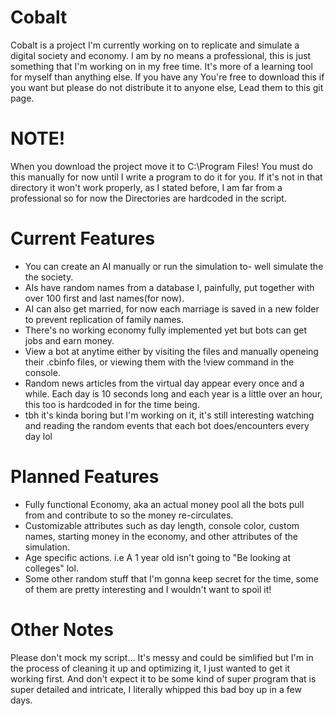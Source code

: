 # Cobalt
Cobalt is a project I'm currently working on to replicate and simulate a digital society and economy. 
I am by no means a professional, this is just something that I'm working on in my free time. It's more of a learning tool for myself than anything else.
If you have any 
You're free to download this if you want but please do not distribute it to anyone else, Lead them to this git page.

# NOTE!
When you download the project move it to C:\Program Files! You must do this manually for now until I write a program to do it for you.
If it's not in that directory it won't work properly, as I stated before, I am far from a professional so for now the Directories are hardcoded in the script.

# Current Features

- You can create an AI manually or run the simulation to- well simulate the the society.
- AIs have random names from a database I, painfully, put together with over 100 first and last names(for now).
- AI can also get married, for now each marriage is saved in a new folder to prevent replication of family names.
- There's no working economy fully implemented yet but bots can get jobs and earn money.
- View a bot at anytime either by visiting the files and manually openeing their .cbinfo files, or viewing them with the !view command in the console.
- Random news articles from the virtual day appear every once and a while. Each day is 10 seconds long and each year is a little over an hour, this too is hardcoded in for the time being.
- tbh it's kinda boring but I'm working on it, it's still interesting watching and reading the random events that each bot does/encounters every day lol

# Planned Features

- Fully functional Economy, aka an actual money pool all the bots pull from and contribute to so the money re-circulates.
- Customizable attributes such as day length, console color, custom names, starting money in the economy, and other attributes of the simulation.
- Age specific actions. i.e A 1 year old isn't going to "Be looking at colleges" lol.
- Some other random stuff that I'm gonna keep secret for the time, some of them are pretty interesting and I wouldn't want to spoil it!

# Other Notes
Please don't mock my script... It's messy and could be simlified but I'm in the process of cleaning it up and optimizing it, I just wanted to get it working first.
And don't expect it to be some kind of super program that is super detailed and intricate, I literally whipped this bad boy up in a few days.   

